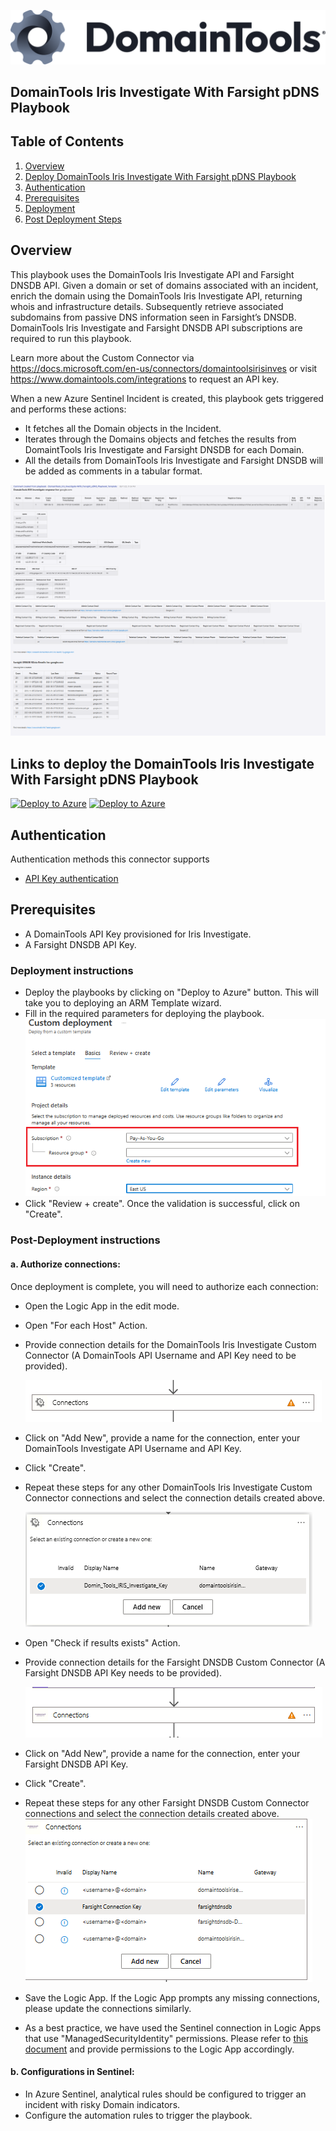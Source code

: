 ![DomainTools](./graphics/DomainTools.png)<br>
## DomainTools Iris Investigate With Farsight pDNS Playbook
## Table of Contents

1. [Overview](#overview)
1. [Deploy DomainTools Iris Investigate With Farsight pDNS Playbook](#deployplaybook)
1. [Authentication](#authentication)
1. [Prerequisites](#prerequisites)
1. [Deployment](#deployment)
1. [Post Deployment Steps](#postdeployment)


<a name="overview">

## Overview
This playbook uses the DomainTools Iris Investigate API and Farsight DNSDB API. Given a domain or set of domains associated with an incident, enrich the domain using the DomainTools Iris Investigate API, returning whois and infrastructure details. Subsequently retrieve associated subdomains from passive DNS information seen in Farsight’s DNSDB. DomainTools Iris Investigate and Farsight DNSDB API subscriptions are required to run this playbook.
 
Learn more about the Custom Connector via https://docs.microsoft.com/en-us/connectors/domaintoolsirisinves or visit https://www.domaintools.com/integrations to request an API key.

When a new Azure Sentinel Incident is created, this playbook gets triggered and performs these actions:

- It fetches all the Domain objects in the Incident.
- Iterates through the Domains objects and fetches the results from DomaintTools Iris Investigate and Farsight DNSDB for each Domain.
- All the details from DomainTools Iris Investigate and Farsight DNSDB will be added as comments in a tabular format.


![Incident Comments](./graphics/comments1.png)
![Incident Comments](./graphics/comments2.png)

<a name="deployplaybook">

## Links to deploy the DomainTools Iris Investigate With Farsight pDNS Playbook

[![Deploy to Azure](https://aka.ms/deploytoazurebutton)](https://portal.azure.com/#create/Microsoft.Template/uri/https%3A%2F%2Fraw.githubusercontent.com%2FAzure%2FAzure-Sentinel%2Fmaster%2FSolutions%2FDomainTools%2FPlaybooks%2FDomainTools\DomainTools_Iris_Investigate-URL_Playbook%2Fazuredeploy.json) [![Deploy to Azure](https://aka.ms/deploytoazuregovbutton)](https://portal.azure.us/#create/Microsoft.Template/uri/https%3A%2F%2Fraw.githubusercontent.com%2FAzure%2FAzure-Sentinel%2Fmaster%2FSolutions%2FDomainTools%2FPlaybooks%2FDomainTools\DomainTools_Iris_Investigate-URL_Playbook%2Fazuredeploy.json)

<a name="authentication">

## Authentication
Authentication methods this connector supports
 - [API Key authentication](https://www.domaintools.com/integrations)

<a name="prerequisites">

## Prerequisites
- A DomainTools API Key provisioned for Iris Investigate.
- A Farsight DNSDB API Key.

<a name="deployment">

### Deployment instructions
- Deploy the playbooks by clicking on "Deploy to Azure" button. This will take you to deploying an ARM Template wizard.
- Fill in the required parameters for deploying the playbook.
  ![deployment](./graphics/deployment.png)
- Click "Review + create". Once the validation is successful, click on "Create".  

<a name="postdeployment">

### Post-Deployment instructions
#### a. Authorize connections: 
Once deployment is complete, you will need to authorize each connection:
- Open the Logic App in the edit mode.
- Open "For each Host" Action.
- Provide connection details for the DomainTools Iris Investigate Custom Connector (A DomainTools API Username and API Key need to be provided).

  ![for_each](./graphics/for_each.png)
- Click on "Add New", provide a name for the connection, enter your DomainTools Investigate API Username and API Key.
- Click "Create".
- Repeat these steps for any other DomainTools Iris Investigate Custom Connector connections and select the connection details created above.
 
  ![connection](./graphics/connection.png)
- Open "Check if results exists" Action.
- Provide connection details for the Farsight DNSDB Custom Connector (A Farsight DNSDB API Key needs to be provided).
 
 
  ![for_each_results](./graphics/for_each_results.png)
- Click on "Add New", provide a name for the connection, enter your Farsight DNSDB API Key.
- Click "Create".
- Repeat these steps for any other Farsight DNSDB Custom Connector connections and select the connection details created above.
  ![connection](./graphics/connection1.png)
- Save the Logic App. If the Logic App prompts any missing connections, please update the connections similarly.
- As a best practice, we have used the Sentinel connection in Logic Apps that use "ManagedSecurityIdentity" permissions. Please refer to [this document](https://techcommunity.microsoft.com/t5/microsoft-sentinel-blog/what-s-new-managed-identity-for-azure-sentinel-logic-apps/ba-p/2068204) and provide permissions to the Logic App accordingly.
#### b. Configurations in Sentinel:
- In Azure Sentinel, analytical rules should be configured to trigger an incident with risky Domain indicators. 
- Configure the automation rules to trigger the playbook.
